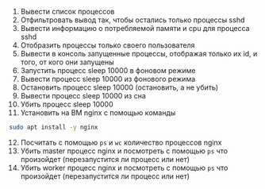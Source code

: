 1) Вывести список процессов
2) Отфильтровать вывод так, чтобы остались только процессы sshd
3) Вывести информацию о потребляемой памяти и cpu для процесса sshd
4) Отобразить процессы только своего пользователя
5) Вывести в консоль запущенные процессы, отображая только их id, и того, от кого они запущены
6) Запустить процесс sleep 10000 в фоновом режиме
7) Вывести процесс sleep 10000 из фонового режима
8) Остановить процесс sleep 10000 (остановить, а не убить)
9) Вывести процесс sleep 10000 из сна
10) Убить процесс sleep 10000
11) Установить на ВМ nginx с помощью команды 
```bash
sudo apt install -y nginx
```
12) Посчитать с помощью `ps` и `wc` количество процессов nginx
13) Убить master процесс nginx и посмотреть с помощью `ps` что произойдет (перезапустится ли процесс или нет)
14) Убить worker процесс nginx и посмотреть с помощью `ps` что произойдет (перезапустится ли процесс или нет)
